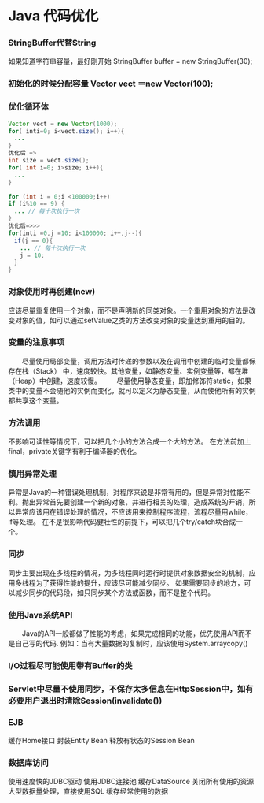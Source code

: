 Java 代码优化
===
### StringBuffer代替String
如果知道字符串容量，最好刚开始 StringBuffer buffer = new StringBuffer(30);

### 初始化的时候分配容量 Vector vect ＝new Vector(100);

### 优化循环体
```java
Vector vect = new Vector(1000); 
for( inti=0; i<vect.size(); i++){
　...
}
优化后 =>
int size = vect.size();
for( int i=0; i>size; i++){
　...
}

for (int i = 0;i <100000;i++)
if (i%10 == 9) {
　... // 每十次执行一次
}
优化后=>>>
for(inti =0,j =10; i<100000; i++,j--){ 
　if(j == 0){
　　... // 每十次执行一次
　　j = 10;
　}
}
```
### 对象使用时再创建(new)
应该尽量重复使用一个对象，而不是声明新的同类对象。一个重用对象的方法是改变对象的值，如可以通过setValue之类的方法改变对象的变量达到重用的目的。

### 变量的注意事项
　　尽量使用局部变量，调用方法时传递的参数以及在调用中创建的临时变量都保存在栈（Stack） 中，速度较快。其他变量，如静态变量、实例变量等，都在堆（Heap）中创建，速度较慢。 
　　尽量使用静态变量，即加修饰符static，如果类中的变量不会随他的实例而变化，就可以定义为静态变量，从而使他所有的实例都共享这个变量。

### 方法调用
不影响可读性等情况下，可以把几个小的方法合成一个大的方法。
在方法前加上final，private关键字有利于编译器的优化。

### 慎用异常处理
异常是Java的一种错误处理机制，对程序来说是非常有用的，但是异常对性能不利。抛出异常首先要创建一个新的对象，并进行相关的处理，造成系统的开销，所以异常应该用在错误处理的情况，不应该用来控制程序流程，流程尽量用while，if等处理。
在不是很影响代码健壮性的前提下，可以把几个try/catch块合成一个。

### 同步
同步主要出现在多线程的情况，为多线程同时运行时提供对象数据安全的机制，应用多线程为了获得性能的提升，应该尽可能减少同步。 
如果需要同步的地方，可以减少同步的代码段，如只同步某个方法或函数，而不是整个代码。

### 使用Java系统API
　　Java的API一般都做了性能的考虑，如果完成相同的功能，优先使用API而不是自己写的代码.
例如：当有大量数据的复制时，应该使用System.arraycopy()

### I/O过程尽可能使用带有Buffer的类

### Servlet中尽量不使用同步，不保存太多信息在HttpSession中，如有必要用户退出时清除Session(invalidate())

### EJB 
缓存Home接口 
封装Entity Bean 
释放有状态的Session Bean 

### 数据库访问
使用速度快的JDBC驱动 
使用JDBC连接池
缓存DataSource
关闭所有使用的资源 
 大型数据量处理，直接使用SQL
缓存经常使用的数据
